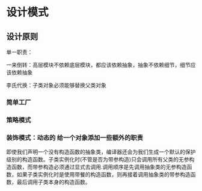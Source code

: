 # 设计模式

## 设计原则

单一职责：

一来倒转：高层模块不依赖底层模块，都应该依赖抽象，抽象不依赖细节，细节应该依赖抽象

李氏代换：子类对象必须能够替换父类对象



### 简单工厂

### 策略模式

### 装饰模式：动态的 给一个对象添加一些额外的职责

即使我们声明一个没有构造函数的抽象类，编译器还会为我们生成一个默认的保护级别的构造函数。子类实例化时(不管是否为带参构造)只会调用所有父类的无参构造函数，而带参构造必须通过显式去调用.调用顺序是先调用抽象类的无参构造函数，如果子类实例化时是使用带餐的构造函数，则再接着调用抽象类的带参构造函数，最后调用子类本身的构造函数。

